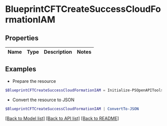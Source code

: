 # BlueprintCFTCreateSuccessCloudFormationIAM
## Properties

Name | Type | Description | Notes
------------ | ------------- | ------------- | -------------

## Examples

- Prepare the resource
```powershell
$BlueprintCFTCreateSuccessCloudFormationIAM = Initialize-PSOpenAPIToolsBlueprintCFTCreateSuccessCloudFormationIAM 
```

- Convert the resource to JSON
```powershell
$BlueprintCFTCreateSuccessCloudFormationIAM | ConvertTo-JSON
```

[[Back to Model list]](../README.md#documentation-for-models) [[Back to API list]](../README.md#documentation-for-api-endpoints) [[Back to README]](../README.md)

